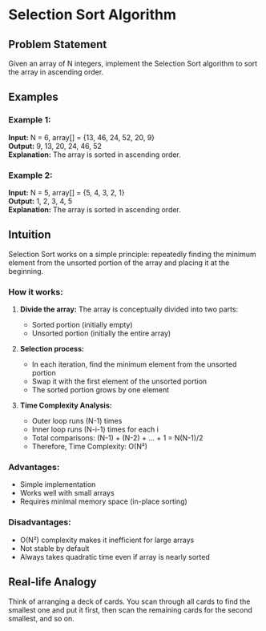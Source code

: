 # Selection Sort Algorithm

## Problem Statement
Given an array of N integers, implement the Selection Sort algorithm to sort the array in ascending order.

## Examples

### Example 1:
**Input:** N = 6, array[] = {13, 46, 24, 52, 20, 9}  
**Output:** 9, 13, 20, 24, 46, 52  
**Explanation:** The array is sorted in ascending order.

### Example 2:
**Input:** N = 5, array[] = {5, 4, 3, 2, 1}  
**Output:** 1, 2, 3, 4, 5  
**Explanation:** The array is sorted in ascending order.

## Intuition

Selection Sort works on a simple principle: repeatedly finding the minimum element from the unsorted portion of the array and placing it at the beginning.

### How it works:
1. **Divide the array:** The array is conceptually divided into two parts:
   - Sorted portion (initially empty)
   - Unsorted portion (initially the entire array)

2. **Selection process:**
   - In each iteration, find the minimum element from the unsorted portion
   - Swap it with the first element of the unsorted portion
   - The sorted portion grows by one element

3. **Time Complexity Analysis:**
   - Outer loop runs (N-1) times
   - Inner loop runs (N-i-1) times for each i
   - Total comparisons: (N-1) + (N-2) + ... + 1 = N(N-1)/2
   - Therefore, Time Complexity: O(N²)

### Advantages:
- Simple implementation
- Works well with small arrays
- Requires minimal memory space (in-place sorting)

### Disadvantages:
- O(N²) complexity makes it inefficient for large arrays
- Not stable by default
- Always takes quadratic time even if array is nearly sorted

## Real-life Analogy
Think of arranging a deck of cards. You scan through all cards to find the smallest one and put it first, then scan the remaining cards for the second smallest, and so on.
